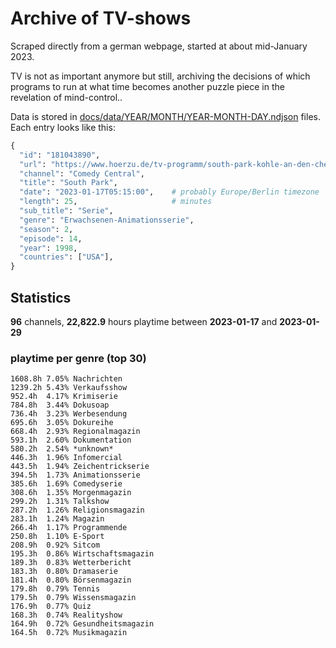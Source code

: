 # Archive of TV-shows

Scraped directly from a german webpage, started at about mid-January 2023.

TV is not as important anymore but still, archiving the decisions of which programs to run at what time
becomes another puzzle piece in the revelation of mind-control.. 

Data is stored in [docs/data/YEAR/MONTH/YEAR-MONTH-DAY.ndjson](docs/data/) files. 
Each entry looks like this:

```python
{
  "id": "181043890", 
  "url": "https://www.hoerzu.de/tv-programm/south-park-kohle-an-den-chefkoch/bid_181043890/", 
  "channel": "Comedy Central", 
  "title": "South Park", 
  "date": "2023-01-17T05:15:00",    # probably Europe/Berlin timezone 
  "length": 25,                     # minutes 
  "sub_title": "Serie", 
  "genre": "Erwachsenen-Animationsserie", 
  "season": 2, 
  "episode": 14, 
  "year": 1998, 
  "countries": ["USA"],
}
```

## Statistics

**96** channels, **22,822.9** hours playtime between **2023-01-17** and **2023-01-29**


### playtime per genre (top 30)

    1608.8h 7.05% Nachrichten
    1239.2h 5.43% Verkaufsshow
    952.4h  4.17% Krimiserie
    784.8h  3.44% Dokusoap
    736.4h  3.23% Werbesendung
    695.6h  3.05% Dokureihe
    668.4h  2.93% Regionalmagazin
    593.1h  2.60% Dokumentation
    580.2h  2.54% *unknown*
    446.3h  1.96% Infomercial
    443.5h  1.94% Zeichentrickserie
    394.5h  1.73% Animationsserie
    385.6h  1.69% Comedyserie
    308.6h  1.35% Morgenmagazin
    299.2h  1.31% Talkshow
    287.2h  1.26% Religionsmagazin
    283.1h  1.24% Magazin
    266.4h  1.17% Programmende
    250.8h  1.10% E-Sport
    208.9h  0.92% Sitcom
    195.3h  0.86% Wirtschaftsmagazin
    189.3h  0.83% Wetterbericht
    183.3h  0.80% Dramaserie
    181.4h  0.80% Börsenmagazin
    179.8h  0.79% Tennis
    179.5h  0.79% Wissensmagazin
    176.9h  0.77% Quiz
    168.3h  0.74% Realityshow
    164.9h  0.72% Gesundheitsmagazin
    164.5h  0.72% Musikmagazin
